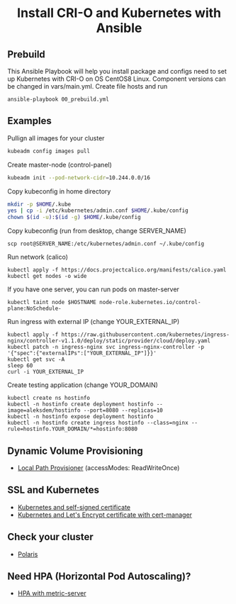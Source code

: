 <h1 align="center">Install CRI-O and Kubernetes with Ansible</h1>


## Prebuild
This Ansible Playbook will help you install package and configs need to set up Kubernetes with CRI-O on OS CentOS8 Linux. Component versions can be changed in vars/main.yml. Create file hosts and run

```
ansible-playbook 00_prebuild.yml
```


## Examples

Pullign all images for your cluster

```sh
kubeadm config images pull
```


Create master-node (control-panel)

```sh
kubeadm init --pod-network-cidr=10.244.0.0/16
```

Copy kubeconfig in home directory

```sh
mkdir -p $HOME/.kube
yes | cp -i /etc/kubernetes/admin.conf $HOME/.kube/config
chown $(id -u):$(id -g) $HOME/.kube/config
```

Copy kubeconfig (run from desktop, change SERVER_NAME)
```
scp root@SERVER_NAME:/etc/kubernetes/admin.conf ~/.kube/config
```

Run network (calico)

```
kubectl apply -f https://docs.projectcalico.org/manifests/calico.yaml
kubectl get nodes -o wide
```

If you have one server, you can run pods on master-server

```
kubectl taint node $HOSTNAME node-role.kubernetes.io/control-plane:NoSchedule-
```

Run ingress with external IP (change YOUR_EXTERNAL_IP)

```
kubectl apply -f https://raw.githubusercontent.com/kubernetes/ingress-nginx/controller-v1.1.0/deploy/static/provider/cloud/deploy.yaml
kubectl patch -n ingress-nginx svc ingress-nginx-controller -p '{"spec":{"externalIPs":["YOUR_EXTERNAL_IP"]}}'
kubectl get svc -A
sleep 60
curl -i YOUR_EXTERNAL_IP
```

Create testing application (change YOUR_DOMAIN)

```
kubectl create ns hostinfo
kubectl -n hostinfo create deployment hostinfo --image=aleksdem/hostinfo --port=8080 --replicas=10
kubectl -n hostinfo expose deployment hostinfo
kubectl -n hostinfo create ingress hostinfo --class=nginx --rule=hostinfo.YOUR_DOMAIN/*=hostinfo:8080
```


## Dynamic Volume Provisioning

* [Local Path Provisioner](https://github.com/rancher/local-path-provisioner) (accessModes: ReadWriteOnce)


## SSL and Kubernetes

* [Kubernetes and self-signed certificate](SSC_Kubernetes.md)
* [Kubernetes and Let's Encrypt certificate with cert-manager](SSL_Kubernetes.md)


## Check your cluster

* [Polaris](https://github.com/FairwindsOps/polaris)


## Need HPA (Horizontal Pod Autoscaling)?

* [HPA with metric-server](HPA.md)
